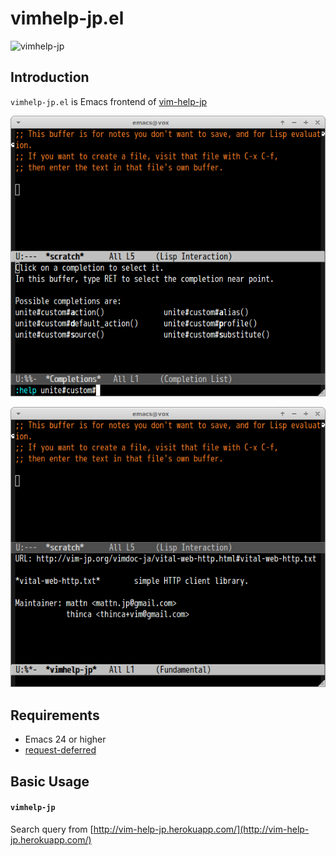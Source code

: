 # vimhelp-jp.el

![vimhelp-jp](image/vimhelp-jp.png)


## Introduction
`vimhelp-jp.el` is Emacs frontend of [vim-help-jp](http://vim-help-jp.herokuapp.com/)

![vimhelp-jp1](image/vimhelp-jp1.png)

![vimhelp-jp2](image/vimhelp-jp2.png)


## Requirements

* Emacs 24 or higher
* [request-deferred](https://github.com/tkf/emacs-request)


## Basic Usage

#### `vimhelp-jp`

Search query from [http://vim-help-jp.herokuapp.com/](http://vim-help-jp.herokuapp.com/)
